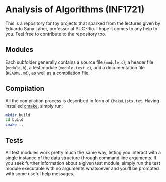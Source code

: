 # Analysis of Algorithms (INF1721)

This is a repository for toy projects that sparked from the lectures given by Eduardo Sany Laber, professor at PUC-Rio. I hope it comes to any help to you. Feel free to contribute to the repository too.

## Modules

Each subfolder generally contains a source file (`module.c`), a header file (`module.h`), a test module (`module.test.c`), and a documentation file (`README.md`), as well as a compilation file.

## Compilation

All the compilation process is described in form of `CMakeLists.txt`. Having installed [cmake](https://cmake.org/), simply run:

```bash
mkdir build
cd build
cmake ..
```

## Tests

All test modules work pretty much the same way, letting you interact with a single instance of the data structure through command line arguments. If you seek further information about a given test module, simply run the test module executable with no arguments whatsoever and you'll be prompted with some useful help messages.